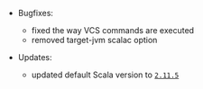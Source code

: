* Bugfixes:
    
    - fixed the way VCS commands are executed
    - removed target-jvm scalac option

* Updates:

    - updated default Scala version to [`2.11.5`](http://www.scala-lang.org/news/2.11.5)
